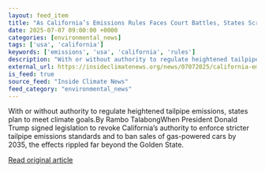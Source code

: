 ```yaml
---
layout: feed_item
title: "As California’s Emissions Rules Faces Court Battles, States Scramble To Save Their Climate Goals"
date: 2025-07-07 09:00:00 +0000
categories: [environmental_news]
tags: ['usa', 'california']
keywords: ['emissions', 'usa', 'california', 'rules']
description: "With or without authority to regulate heightened tailpipe emissions, states plan to meet climate goals"
external_url: https://insideclimatenews.org/news/07072025/california-emissions-rules-court-battles-affect-other-states-climate-goals/
is_feed: true
source_feed: "Inside Climate News"
feed_category: "environmental_news"
---
```


With or without authority to regulate heightened tailpipe emissions, states plan to meet climate goals.By Rambo TalabongWhen President Donald Trump signed legislation to revoke California’s authority to enforce stricter tailpipe emissions standards and to ban sales of gas-powered cars by 2035, the effects rippled far beyond the Golden State.

[Read original article](https://insideclimatenews.org/news/07072025/california-emissions-rules-court-battles-affect-other-states-climate-goals/)
